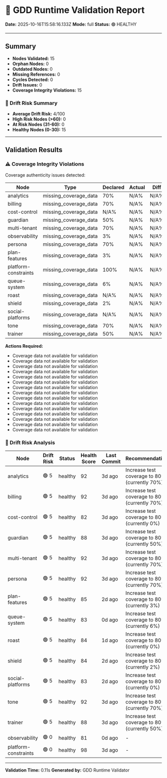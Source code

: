 # 🧩 GDD Runtime Validation Report

**Date:** 2025-10-16T15:58:16.133Z
**Mode:** full
**Status:** 🟢 HEALTHY

---

## Summary

- **Nodes Validated:** 15
- **Orphan Nodes:** 0
- **Outdated Nodes:** 0
- **Missing References:** 0
- **Cycles Detected:** 0
- **Drift Issues:** 0
- **Coverage Integrity Violations:** 15

### 🔮 Drift Risk Summary

- **Average Drift Risk:** 4/100
- **High Risk Nodes (>60):** 0
- **At Risk Nodes (31-60):** 0
- **Healthy Nodes (0-30):** 15

---

## Validation Results

### ⚠️ Coverage Integrity Violations

Coverage authenticity issues detected:

| Node | Type | Declared | Actual | Diff | Severity |
|------|------|----------|--------|------|----------|
| analytics | missing_coverage_data | 70% | N/A% | N/A% | warning |
| billing | missing_coverage_data | 70% | N/A% | N/A% | warning |
| cost-control | missing_coverage_data | N/A% | N/A% | N/A% | warning |
| guardian | missing_coverage_data | 50% | N/A% | N/A% | warning |
| multi-tenant | missing_coverage_data | 70% | N/A% | N/A% | warning |
| observability | missing_coverage_data | 3% | N/A% | N/A% | warning |
| persona | missing_coverage_data | 70% | N/A% | N/A% | warning |
| plan-features | missing_coverage_data | 3% | N/A% | N/A% | warning |
| platform-constraints | missing_coverage_data | 100% | N/A% | N/A% | warning |
| queue-system | missing_coverage_data | 6% | N/A% | N/A% | warning |
| roast | missing_coverage_data | N/A% | N/A% | N/A% | warning |
| shield | missing_coverage_data | 2% | N/A% | N/A% | warning |
| social-platforms | missing_coverage_data | N/A% | N/A% | N/A% | warning |
| tone | missing_coverage_data | 70% | N/A% | N/A% | warning |
| trainer | missing_coverage_data | 50% | N/A% | N/A% | warning |

**Actions Required:**
- Coverage data not available for validation
- Coverage data not available for validation
- Coverage data not available for validation
- Coverage data not available for validation
- Coverage data not available for validation
- Coverage data not available for validation
- Coverage data not available for validation
- Coverage data not available for validation
- Coverage data not available for validation
- Coverage data not available for validation
- Coverage data not available for validation
- Coverage data not available for validation
- Coverage data not available for validation
- Coverage data not available for validation
- Coverage data not available for validation

### 🔮 Drift Risk Analysis

| Node | Drift Risk | Status | Health Score | Last Commit | Recommendations |
|------|------------|--------|--------------|-------------|-----------------|
| analytics | 🟢 5 | healthy | 92 | 3d ago | Increase test coverage to 80%+ (currently 70%) |
| billing | 🟢 5 | healthy | 92 | 3d ago | Increase test coverage to 80%+ (currently 70%) |
| cost-control | 🟢 5 | healthy | 82 | 3d ago | Increase test coverage to 80%+ (currently 0%) |
| guardian | 🟢 5 | healthy | 88 | 3d ago | Increase test coverage to 80%+ (currently 50%) |
| multi-tenant | 🟢 5 | healthy | 92 | 3d ago | Increase test coverage to 80%+ (currently 70%) |
| persona | 🟢 5 | healthy | 92 | 3d ago | Increase test coverage to 80%+ (currently 70%) |
| plan-features | 🟢 5 | healthy | 85 | 2d ago | Increase test coverage to 80%+ (currently 3%) |
| queue-system | 🟢 5 | healthy | 83 | 0d ago | Increase test coverage to 80%+ (currently 6%) |
| roast | 🟢 5 | healthy | 84 | 1d ago | Increase test coverage to 80%+ (currently 0%) |
| shield | 🟢 5 | healthy | 84 | 2d ago | Increase test coverage to 80%+ (currently 2%) |
| social-platforms | 🟢 5 | healthy | 83 | 2d ago | Increase test coverage to 80%+ (currently 0%) |
| tone | 🟢 5 | healthy | 92 | 3d ago | Increase test coverage to 80%+ (currently 70%) |
| trainer | 🟢 5 | healthy | 88 | 3d ago | Increase test coverage to 80%+ (currently 50%) |
| observability | 🟢 0 | healthy | 81 | 0d ago | - |
| platform-constraints | 🟢 0 | healthy | 98 | 3d ago | - |

---

**Validation Time:** 0.11s
**Generated by:** GDD Runtime Validator
